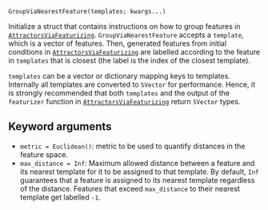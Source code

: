 ```
GroupViaNearestFeature(templates; kwargs...)
```

Initialize a struct that contains instructions on how to group features in [`AttractorsViaFeaturizing`](@ref). `GroupViaNearestFeature` accepts a `template`, which is a vector of features. Then, generated features from initial conditions in [`AttractorsViaFeaturizing`](@ref) are labelled according to the feature in `templates` that is closest (the label is the index of the closest template).

`templates` can be a vector or dictionary mapping keys to templates. Internally all templates are converted to `SVector` for performance. Hence, it is strongly recommended that both `templates` and the output of the `featurizer` function in [`AttractorsViaFeaturizing`](@ref) return `SVector` types.

## Keyword arguments

  * `metric = Euclidean()`: metric to be used to quantify distances in the feature space.
  * `max_distance = Inf`: Maximum allowed distance between a feature and its nearest template for it to be assigned to that template. By default, `Inf` guarantees that a feature is assigned to its nearest template regardless of the distance. Features that exceed `max_distance` to their nearest template get labelled `-1`.
